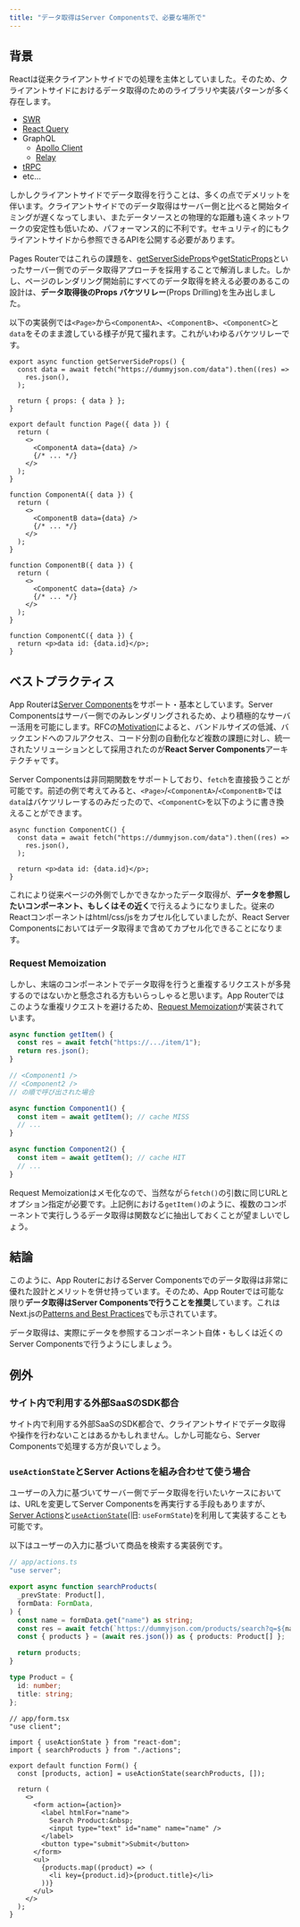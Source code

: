 ```yaml
---
title: "データ取得はServer Componentsで、必要な場所で"
---
```


## 背景

Reactは従来クライアントサイドでの処理を主体としていました。そのため、クライアントサイドにおけるデータ取得のためのライブラリや実装パターンが多く存在します。

- [SWR](https://swr.vercel.app/)
- [React Query](https://react-query.tanstack.com/)
- GraphQL
  - [Apollo Client](https://www.apollographql.com/docs/react/)
  - [Relay](https://relay.dev/)
- [tRPC](https://trpc.io/)
- etc...

しかしクライアントサイドでデータ取得を行うことは、多くの点でデメリットを伴います。クライアントサイドでのデータ取得はサーバー側と比べると開始タイミングが遅くなってしまい、またデータソースとの物理的な距離も遠くネットワークの安定性も低いため、パフォーマンス的に不利です。セキュリティ的にもクライアントサイドから参照できるAPIを公開する必要があります。

Pages Routerではこれらの課題を、[getServerSideProps](https://nextjs.org/docs/pages/building-your-application/data-fetching/get-server-side-props)や[getStaticProps](https://nextjs.org/docs/pages/building-your-application/data-fetching/get-static-props)といったサーバー側でのデータ取得アプローチを採用することで解消しました。しかし、ページのレンダリング開始前にすべてのデータ取得を終える必要のあるこの設計は、**データ取得後のProps バケツリレー**(Props Drilling)を生み出しました。

以下の実装例では`<Page>`から`<ComponentA>`、`<ComponentB>`、`<ComponentC>`と`data`をそのまま渡している様子が見て撮れます。これがいわゆるバケツリレーです。

```tsx
export async function getServerSideProps() {
  const data = await fetch("https://dummyjson.com/data").then((res) =>
    res.json(),
  );

  return { props: { data } };
}

export default function Page({ data }) {
  return (
    <>
      <ComponentA data={data} />
      {/* ... */}
    </>
  );
}

function ComponentA({ data }) {
  return (
    <>
      <ComponentB data={data} />
      {/* ... */}
    </>
  );
}

function ComponentB({ data }) {
  return (
    <>
      <ComponentC data={data} />
      {/* ... */}
    </>
  );
}

function ComponentC({ data }) {
  return <p>data id: {data.id}</p>;
}
```

## ベストプラクティス

App Routerは[Server Components](https://nextjs.org/docs/app/building-your-application/rendering/server-components)をサポート・基本としています。Server Componentsはサーバー側でのみレンダリングされるため、より積極的なサーバー活用を可能にします。RFCの[Motivation](https://github.com/reactjs/rfcs/blob/main/text/0188-server-components.md#motivation)によると、バンドルサイズの低減、バックエンドへのフルアクセス、コード分割の自動化など複数の課題に対し、統一されたソリューションとして採用されたのが**React Server Components**アーキテクチャです。

Server Componentsは非同期関数をサポートしており、`fetch`を直接扱うことが可能です。前述の例で考えてみると、`<Page>`/`<ComponentA>`/`<ComponentB>`では`data`はバケツリレーするのみだったので、`<ComponentC>`を以下のように書き換えることができます。

```tsx
async function ComponentC() {
  const data = await fetch("https://dummyjson.com/data").then((res) =>
    res.json(),
  );

  return <p>data id: {data.id}</p>;
}
```

これにより従来ページの外側でしかできなかったデータ取得が、**データを参照したいコンポーネント、もしくはその近く**で行えるようになりました。従来のReactコンポーネントはhtml/css/jsをカプセル化していましたが、React Server Componentsにおいてはデータ取得まで含めてカプセル化できることになります。

### Request Memoization

しかし、末端のコンポーネントでデータ取得を行うと重複するリクエストが多発するのではないかと懸念される方もいらっしゃると思います。App Routerではこのような重複リクエストを避けるため、[Request Memoization](https://nextjs.org/docs/app/building-your-application/caching#request-memoization)が実装されています。

```ts
async function getItem() {
  const res = await fetch("https://.../item/1");
  return res.json();
}

// <Component1 />
// <Component2 />
// の順で呼び出された場合

async function Component1() {
  const item = await getItem(); // cache MISS
  // ...
}

async function Component2() {
  const item = await getItem(); // cache HIT
  // ...
}
```

Request Memoizationはメモ化なので、当然ながら`fetch()`の引数に同じURLとオプション指定が必要です。上記例における`getItem()`のように、複数のコンポーネントで実行しうるデータ取得は関数などに抽出しておくことが望ましいでしょう。

## 結論

このように、App RouterにおけるServer Componentsでのデータ取得は非常に優れた設計とメリットを併せ持っています。そのため、App Routerでは可能な限り**データ取得はServer Componentsで行うことを推奨**しています。これはNext.jsの[Patterns and Best Practices](https://nextjs.org/docs/app/building-your-application/data-fetching/patterns#fetching-data-on-the-server)でも示されています。

データ取得は、実際にデータを参照するコンポーネント自体・もしくは近くのServer Componentsで行うようにしましょう。

## 例外

### サイト内で利用する外部SaaSのSDK都合

サイト内で利用する外部SaaSのSDK都合で、クライアントサイドでデータ取得や操作を行わないことはあるかもしれません。しかし可能なら、Server Componentsで処理する方が良いでしょう。

### `useActionState`とServer Actionsを組み合わせて使う場合

ユーザーの入力に基づいてサーバー側でデータ取得を行いたいケースにおいては、URLを変更してServer Componentsを再実行する手段もありますが、[Server Actions](https://nextjs.org/docs/app/building-your-application/data-fetching/server-actions-and-mutations)と[`useActionState`](https://react.dev/reference/react/useActionState)(旧: `useFormState`)を利用して実装することも可能です。

以下はユーザーの入力に基づいて商品を検索する実装例です。

```ts
// app/actions.ts
"use server";

export async function searchProducts(
  _prevState: Product[],
  formData: FormData,
) {
  const name = formData.get("name") as string;
  const res = await fetch(`https://dummyjson.com/products/search?q=${name}`);
  const { products } = (await res.json()) as { products: Product[] };

  return products;
}

type Product = {
  id: number;
  title: string;
};
```

```tsx
// app/form.tsx
"use client";

import { useActionState } from "react-dom";
import { searchProducts } from "./actions";

export default function Form() {
  const [products, action] = useActionState(searchProducts, []);

  return (
    <>
      <form action={action}>
        <label htmlFor="name">
          Search Product:&nbsp;
          <input type="text" id="name" name="name" />
        </label>
        <button type="submit">Submit</button>
      </form>
      <ul>
        {products.map((product) => (
          <li key={product.id}>{product.title}</li>
        ))}
      </ul>
    </>
  );
}
```
